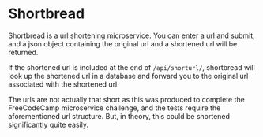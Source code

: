# Shortbread

Shortbread is a url shortening microservice. You can enter a url and submit, and a json object containing the original url and a shortened url will be returned.

If the shortened url is included at the end of `/api/shorturl/`, shortbread will look up the shortened url in a database and forward you to the original url associated with the shortened url.

The urls are not actually that short as this was produced to complete the FreeCodeCamp microservice challenge, and the tests require the aforementioned url structure. But, in theory, this could be shortened significantly quite easily.